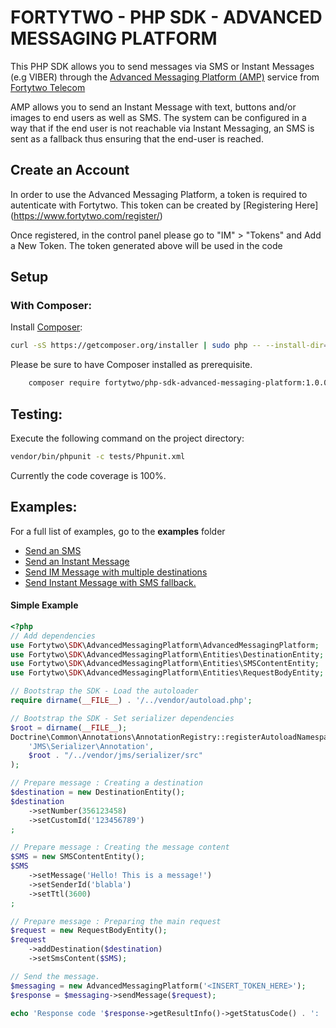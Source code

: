 FORTYTWO - PHP SDK - ADVANCED MESSAGING PLATFORM
================================================
This PHP SDK allows you to send messages via SMS or Instant Messages (e.g VIBER) through the [Advanced Messaging Platform (AMP)](https://www.fortytwo.com/solutions/amp/) service from [Fortytwo Telecom](https://www.fortytwo.com)

AMP allows you to send an Instant Message with text, buttons and/or images to end users as well as SMS. The system can be configured in a way that if the end user is not reachable via Instant Messaging, an SMS is sent as a fallback thus ensuring that the end-user is reached.

## Create an Account

In order to use the Advanced Messaging Platform, a token is required to autenticate with Fortytwo. This token can be created by [Registering Here] (https://www.fortytwo.com/register/)

Once registered, in the control panel please go to "IM" > "Tokens" and Add a New Token. The token generated above will be used in the code

## Setup

### With Composer:
Install [Composer](https://getcomposer.org/):
``` bash
curl -sS https://getcomposer.org/installer | sudo php -- --install-dir=/usr/local/bin --filename=composer
```

Please be sure to have Composer installed as prerequisite.
```bash
    composer require fortytwo/php-sdk-advanced-messaging-platform:1.0.0-RC5
```


## Testing:

Execute the following command on the project directory:
```bash
vendor/bin/phpunit -c tests/Phpunit.xml
```
Currently the  code coverage is 100%.

## Examples:

For a full list of examples, go to the **examples** folder
- [Send an SMS](https://github.com/42Telecom/php-sdk-advanced-messaging-platform/blob/master/examples/sendSMSMessage.php)
- [Send an Instant Message](https://github.com/42Telecom/php-sdk-advanced-messaging-platform/blob/master/examples/sendInstantMessage.php)
- [Send IM Message with multiple destinations](https://github.com/42Telecom/php-sdk-advanced-messaging-platform/blob/master/examples/sendMultipleMessage.php)
- [Send Instant Message with SMS fallback.](https://github.com/42Telecom/php-sdk-advanced-messaging-platform/blob/master/examples/sendInstantMessageWithSMSFallback.php)

#### Simple Example

```php
<?php
// Add dependencies
use Fortytwo\SDK\AdvancedMessagingPlatform\AdvancedMessagingPlatform;
use Fortytwo\SDK\AdvancedMessagingPlatform\Entities\DestinationEntity;
use Fortytwo\SDK\AdvancedMessagingPlatform\Entities\SMSContentEntity;
use Fortytwo\SDK\AdvancedMessagingPlatform\Entities\RequestBodyEntity;

// Bootstrap the SDK - Load the autoloader
require dirname(__FILE__) . '/../vendor/autoload.php';

// Bootstrap the SDK - Set serializer dependencies
$root = dirname(__FILE__);
Doctrine\Common\Annotations\AnnotationRegistry::registerAutoloadNamespace(
    'JMS\Serializer\Annotation',
    $root . "/../vendor/jms/serializer/src"
);

// Prepare message : Creating a destination
$destination = new DestinationEntity();
$destination
    ->setNumber(356123458)
    ->setCustomId('123456789')
;

// Prepare message : Creating the message content
$SMS = new SMSContentEntity();
$SMS
    ->setMessage('Hello! This is a message!')
    ->setSenderId('blabla')
    ->setTtl(3600)
;

// Prepare message : Preparing the main request
$request = new RequestBodyEntity();
$request
    ->addDestination($destination)
    ->setSmsContent($SMS);

// Send the message.
$messaging = new AdvancedMessagingPlatform('<INSERT_TOKEN_HERE>');
$response = $messaging->sendMessage($request);

echo 'Response code '$response->getResultInfo()->getStatusCode() . ': ' . $response->getResultInfo()->getDescription() . '\n'
```
